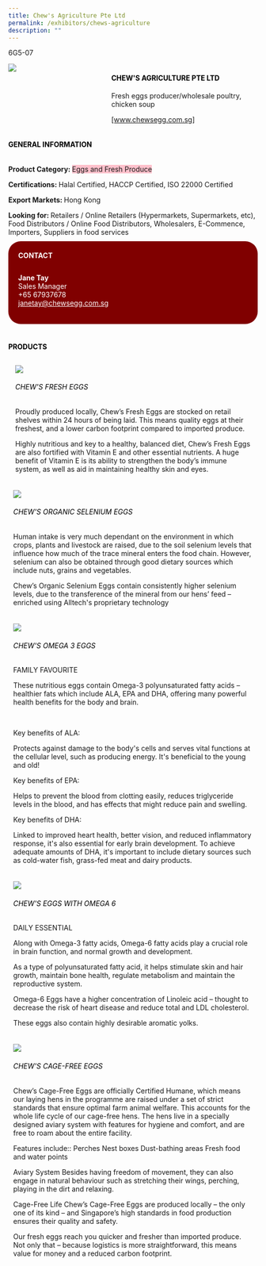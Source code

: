 ```yaml
---
title: Chew's Agriculture Pte Ltd
permalink: /exhibitors/chews-agriculture
description: ""
---
```

<head>
	<div class="flex-paragraph">
		<!--hi there! this is a comment and will provide you with instructional guides-->
		<!--insert booth number here!-->
		<p style="text-transform: uppercase">6g5-07</p></div>
			<div class="flex-container" style="display: flex; flex-wrap: wrap;">
				<!--insert DOWNLOAD link of company logo between the " marks!-->
			<div class="card sgds" style="flex: 1 1 40%; display: block;"><img src="https://drive.google.com/uc?id=1YFZSam144vY5WNxXbnHkgine7IvnlZeh&export=download"></div>
	<div class="card-sgds" style="flex: 1 1 58%; display: block; margin-left: 3px">
		<h4 style="text-transform: uppercase; color: black;"><!--insert the exhibitor's name between the <b> tags here--><b>Chew's Agriculture Pte Ltd</b></h4><!--insert the exhibitor's description between the <p> tags here-->
		<p>Fresh eggs producer/wholesale poultry, chicken soup</p>
		<!--insert the exhibitor's website link, making sure there is "https:// www." present please. make sure the entire https link goes in between the " marks-->
		<p><a href="[www.chewsegg.com.sg](http://www.chewsegg.com.sg/)" target="_blank"><!--insert the www website link here (no need for https)-->[www.chewsegg.com.sg]</a></p>
	</div>
</div>
</head>

<body>
	<h4 style="text-transform: uppercase; color: black;"><b>General Information</b></h4>
		<div class="flex-container" style="display: flex; flex-wrap: wrap;">
			<div class="card sgds" style="flex: 1 1 65%; display: block; align-self: stretch">
			<div class="flex-paragraph">
			<p><b>Product Category: </b><span style=" background-color: pink; border-radius: 10 px;"><!--insert the exhibitor's pdt cat between the <p> tags here-->Eggs and Fresh Produce</span></p> 
				<p><b>Certifications: </b><!--insert all the exhibitor's certifications between the </b> and </p> here-->Halal Certified, HACCP Certified, ISO 22000 Certified</p>
			<p><b>Export Markets: </b><!--insert all the exhibitor's export markets between the </b> and </p> here-->Hong Kong</p>
			<p style="margin-bottom: 10px;"><b>Looking for: </b><!--insert all the exhibitor's potential business partners between the </b> and </p> here-->Retailers / Online Retailers (Hypermarkets, Supermarkets, etc), Food Distributors / Online Food Distributors, Wholesalers, E-Commence, Importers, Suppliers in food services</p>
			</div>
		</div>
		<div class="card sgds" style="flex: 1 1 35%; padding: 10px; display: block; background-color: maroon; border-radius: 25px; align-self: center;">
		<h4 style="color: white; margin-top: 10px; margin-left: 10px;">CONTACT</h4>
		<div class="flex-paragraph">
			<!--replace with exhibitor's: -->
			<p style="padding: 10px; color: white;"><b><!-- POC name-->Jane Tay</b><br><!-- designation-->Sales Manager<br><!--contact number-->+65 67937678<br><!-- for linking purposes, insert their email after "mailto:"...--><a href="mailto:janetay@chewsegg.com.sg" style="color: white;"><!--...and also include the display email before </a> here-->janetay@chewsegg.com.sg</a></p>
		</div>
			</div>
		</div>
	<br>
		<h4 style="text-transform: uppercase; color: black;"><b>products</b></h4>
<div style="display: flex; flex-wrap: wrap;">
  <div class="card sgds" style="flex: 1 1 47%; margin: 10px; display: block;"><!--insert the exhibitor's DOWNLOAD image for product between the " marks here-->
	<div class="flex-image" style="display: block;"><img src="https://drive.google.com/uc?id=1o2ggbkCae7EbK7q1U6lGgzYesvuK0LQ0&export=download"></div>
	<div class="flex-paragraph">
		<h6 style="text-transform: uppercase; color: black;"><!--insert product name before </h6> and product description after <p>-->Chew's Fresh Eggs</h6>
		<p>Proudly produced locally, Chew’s Fresh Eggs are stocked on retail shelves within 24 hours of being laid. This means quality eggs at their freshest, and a lower carbon footprint compared to imported produce.


Highly nutritious and key to a healthy, balanced diet, Chew’s Fresh Eggs are also fortified with Vitamin E and other essential nutrients. A huge benefit of Vitamin E is its ability to strengthen the body’s immune system, as well as aid in maintaining healthy skin and eyes.



</p></div>
	</div>
		<div class="card sgds" style="flex: 1 1 47%; margin: 10px; display: block;">
		<div class="flex-image" style="display: block;"><img src="https://drive.google.com/uc?id=1vC96mt89duXG0SFdSs-NHBSoFHRzCUVv&export=download"></div>
	<div class="flex-paragraph">
		<h6 style="text-transform: uppercase; color: black;">  
Chew's Organic Selenium Eggs</h6>
		<p>Human intake is very much dependant on the environment in which crops, plants and livestock are raised, due to the soil selenium levels that influence how much of the trace mineral enters the food chain. However, selenium can also be obtained through good dietary sources which include nuts, grains and vegetables.

Chew’s Organic Selenium Eggs contain consistently higher selenium levels, due to the transference of the mineral from our hens’ feed – enriched using Alltech's proprietary technology


</p></div>
	</div>
		<div class="card sgds" style="flex: 1 1 47%; margin: 10px; display: block;">
		<div class="flex-image" style="display: block;"><img src="https://drive.google.com/uc?id=1-ANzD9KAi1rzqAofZhmxX3FXUbw8SSzy&export=download"></div>
	<div class="flex-paragraph">
		<h6 style="text-transform: uppercase; color: black;">Chew's Omega 3 Eggs</h6>
		<p>FAMILY FAVOURITE

These nutritious eggs contain Omega-3 polyunsaturated fatty acids – healthier fats which include ALA, EPA and DHA, offering many powerful health benefits for the body and brain.

  

​

  

Key benefits of ALA:

  

Protects against damage to the body's cells and serves vital functions at the cellular level, such as producing energy. It's beneficial to the young and old!
			
Key benefits of EPA:

Helps to prevent the blood from clotting easily, reduces triglyceride levels in the blood, and has effects that might reduce pain and swelling.

Key benefits of DHA:
			
Linked to improved heart health, better vision, and reduced inflammatory response, it's also essential for early brain development. To achieve adequate amounts of DHA, it's important to include dietary sources such as cold-water fish, grass-fed meat and dairy products.

  

</p></div>
		</div>
		<div class="card sgds" style="flex: 1 1 47%; margin: 10px; display: block;">
		<div class="flex-image" style="display: block;"><img src="https://drive.google.com/uc?id=1t1MTNDbzacNgfPXc9ApivGHHIqhat_b2&export=download"></div>
	<div class="flex-paragraph">
		<h6 style="text-transform: uppercase; color: black;">Chew's Eggs with Omega 6</h6>
		<p>DAILY ESSENTIAL

Along with Omega-3 fatty acids, Omega-6 fatty acids play a crucial role in brain function, and normal growth and development.

As a type of polyunsaturated fatty acid, it helps stimulate skin and hair growth, maintain bone health, regulate metabolism and maintain the reproductive system.

Omega-6 Eggs have a higher concentration of Linoleic acid – thought to decrease the risk of heart disease and reduce total and LDL cholesterol.
			
These eggs also contain highly desirable aromatic yolks. </p></div>
	</div>
		<div class="card sgds" style="flex: 1 1 47%; margin: 10px; display: block;">
		<div class="flex-image" style="display: block;"><img src="https://drive.google.com/uc?id=1J5WLcE1hgWb5_FWHgRtw9MQL9MwUdCb5&export=download"></div>
	<div class="flex-paragraph">
		<h6 style="text-transform: uppercase; color: black;">Chew's Cage-Free Eggs</h6>
Chew’s Cage-Free Eggs are officially Certified Humane, which means our laying hens in the programme are raised under a set of strict standards that ensure optimal farm animal welfare. This accounts for the whole life cycle of our cage-free hens.
The hens live in a specially designed aviary system with features for hygiene and comfort, and are free to roam about the entire facility.
		
Features include::
Perches
Nest boxes
Dust-bathing areas
Fresh food and water points

Aviary System
Besides having freedom of movement, they can also engage in natural behaviour such as stretching their wings, perching, playing in the dirt and relaxing.

Cage-Free Life
Chew’s Cage-Free Eggs are produced locally – the only one of its kind – and Singapore’s high standards in food production ensures their quality and safety.

Our fresh eggs reach you quicker and fresher than imported produce. Not only that – because logistics is more straightforward, this means value for money and a reduced carbon footprint.</p></div>
	</div>
	<!--don't delete these 2 tags. double check how the layout looks on the right too and lemme know if there are any problems! thank u so much for ur hardwork!-->
	</div>
</body>